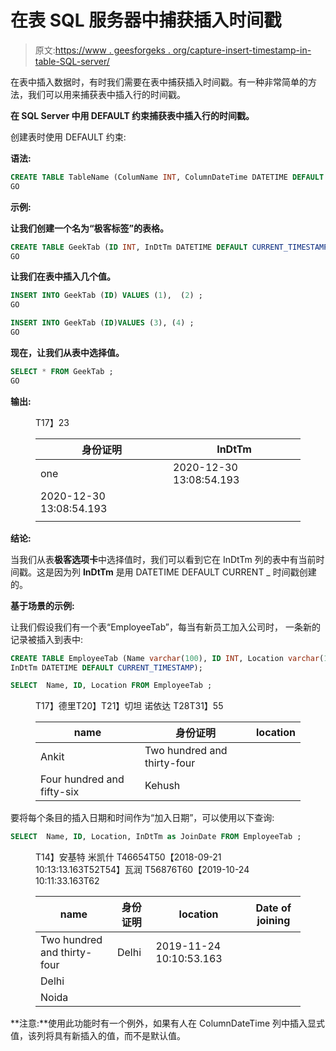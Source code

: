 # 在表 SQL 服务器中捕获插入时间戳

> 原文:[https://www . geesforgeks . org/capture-insert-timestamp-in-table-SQL-server/](https://www.geeksforgeeks.org/capturing-insert-timestamp-in-table-sql-server/)

在表中插入数据时，有时我们需要在表中捕获插入时间戳。有一种非常简单的方法，我们可以用来捕获表中插入行的时间戳。

**在 SQL Server 中用 DEFAULT 约束捕获表中插入行的时间戳。**

创建表时使用 DEFAULT 约束:

**语法:**

```sql
CREATE TABLE TableName (ColumName INT, ColumnDateTime DATETIME DEFAULT CURRENT_TIMESTAMP)
GO
```

**示例:**

**让我们创建一个名为“极客标签”的表格。**

```sql
CREATE TABLE GeekTab (ID INT, InDtTm DATETIME DEFAULT CURRENT_TIMESTAMP) ;
GO
```

**让我们在表中插入几个值。**

```sql
INSERT INTO GeekTab (ID) VALUES (1),  (2) ; 
GO
```

```sql
INSERT INTO GeekTab (ID)VALUES (3), (4) ; 
GO
```

**现在，让我们从表中选择值。**

```sql
SELECT * FROM GeekTab ;
GO
```

**输出:**

<figure class="table">T17】23

| 身份证明 | InDtTm |
| --- | --- |
| one | 2020-12-30 13:08:54.193 |
| 2020-12-30 13:08:54.193 |
|  |

</figure>

**结论:**

当我们从表**极客选项卡**中选择值时，我们可以看到它在 InDtTm 列的表中有当前时间戳。这是因为列 **InDtTm** 是用 DATETIME DEFAULT CURRENT _ 时间戳创建的。

**基于场景的示例:**

让我们假设我们有一个表“EmployeeTab”，每当有新员工加入公司时， 一条新的记录被插入到表中:

```sql
CREATE TABLE EmployeeTab (Name varchar(100), ID INT, Location varchar(100),
InDtTm DATETIME DEFAULT CURRENT_TIMESTAMP); 
```

```sql
SELECT  Name, ID, Location FROM EmployeeTab ;
```

<figure class="table">T17】德里T20】T21】切坦 诺依达 T28T31】55

| name | 身份证明 | location |
| --- | --- | --- |
| Ankit | Two hundred and thirty-four |
| Four hundred and fifty-six | Kehush |

</figure>

要将每个条目的插入日期和时间作为“加入日期”，可以使用以下查询:

```sql
SELECT  Name, ID, Location, InDtTm as JoinDate FROM EmployeeTab ;
```

<figure class="table">T14】安基特 米凯什 T46654T50【2018-09-21 10:13:13.163T52T54】瓦润 T56876T60【2019-10-24 10:11:33.163T62

| name | 身份证明 | location | Date of joining |
| --- | --- | --- | --- |
| Two hundred and thirty-four | Delhi | 2019-11-24 10:10:53.163 |
| Delhi |
| Noida |

</figure>

**注意:**使用此功能时有一个例外，如果有人在 ColumnDateTime 列中插入显式值，该列将具有新插入的值，而不是默认值。